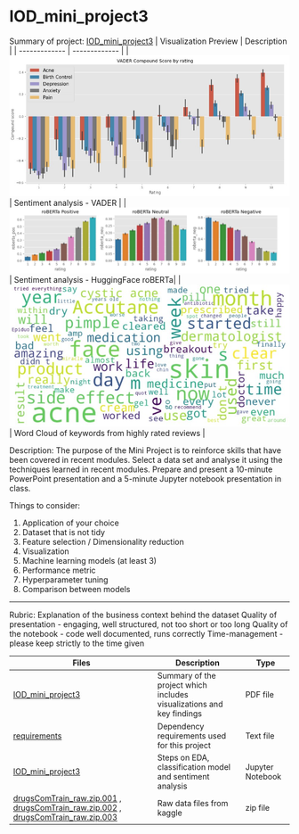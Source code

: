 # IOD_mini_project3
Summary of project: [IOD_mini_project3](IOD_mini_project3.pdf)
| Visualization Preview       | Description   |
| ------------- | ------------- |
| ![alt text](https://github.com/zinogore/IOD_mini_project3/blob/main/VADER_CompoundScore.jpg?raw=true) | Sentiment analysis - VADER |
| ![alt text](https://github.com/zinogore/IOD_mini_project3/blob/main/HuggingFace_roberta.jpg?raw=true) | Sentiment analysis - HuggingFace roBERTa|
| ![alt text](https://github.com/zinogore/IOD_mini_project3/blob/main/Keywords_Useful_Review.jpg?raw=true) | Word Cloud of keywords from highly rated reviews |

Description:
The purpose of the Mini Project is to reinforce skills that have been covered in recent modules. Select a data set and analyse it using the techniques learned in recent modules. Prepare and present a 10-minute PowerPoint presentation and a 5-minute Jupyter notebook presentation in class.

Things to consider:
1. Application of your choice
2. Dataset that is not tidy
3. Feature selection / Dimensionality reduction
4. Visualization
5. Machine learning models (at least 3)
6. Performance metric
7. Hyperparameter tuning
8. Comparison between models
-----------
Rubric:
Explanation of the business context behind the dataset
Quality of presentation - engaging, well structured, not too short or too long
Quality of the notebook - code well documented, runs correctly
Time-management - please keep strictly to the time given

| Files         | Description   | Type |
| ------------- | ------------- | ------------- |
| [IOD_mini_project3](IOD_mini_project3.pdf) | Summary of the project which includes visualizations and key findings | PDF file |
| [requirements](requirements.txt) | Dependency requirements used for this project | Text file |
| [IOD_mini_project3](IOD_mini_project3.ipynb) | Steps on EDA, classification model and sentiment analysis | Jupyter Notebook |
| [drugsComTrain_raw.zip.001](drugsComTrain_raw.zip.001) , [drugsComTrain_raw.zip.002](drugsComTrain_raw.zip.002) , [drugsComTrain_raw.zip.003](drugsComTrain_raw.zip.003) | Raw data files from kaggle | zip file |
